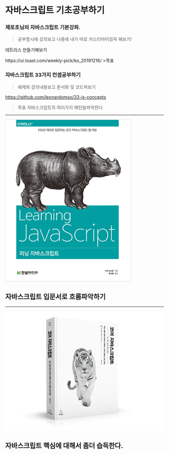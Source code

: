 # 자바스크립트 기초공부하기

### 제로초님의 자바스크립트 기본강좌.

> 공부할시에 강의보고 나중에 내가 따로 커스터마이징꼭 해보기! 
<p> 테트리스 만들기해보기</p>
https://ui.toast.com/weekly-pick/ko_20191216/
>목표

### 자바스크립트 33가지 컨셉공부하기
> 예제와 강의내용보고 문서화 및 코드쳐보기

https://github.com/leonardomso/33-js-concepts

> 목표 자바스크립트의 여러가지 패턴을파악한다


<hr>

<img src= "image.jpg">  
<h2>자바스크립트 입문서로 흐름파악하기 </h2>
 
<hr>

<img src= "core.png">  
<h2> 자바스크립트 핵심에 대해서 좀더 습득한다. </h2>

